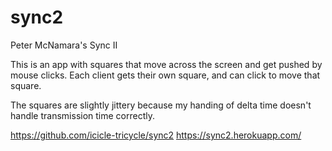 # sync2

Peter McNamara's Sync II

This is an app with squares that move across the screen and get pushed by mouse clicks.
Each client gets their own square, and can click to move that square.

The squares are slightly jittery because my handing of delta time doesn't handle transmission time correctly.

https://github.com/icicle-tricycle/sync2
https://sync2.herokuapp.com/